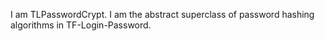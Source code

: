 I am TLPasswordCrypt. I am the abstract superclass of password hashing algorithms in TF-Login-Password.